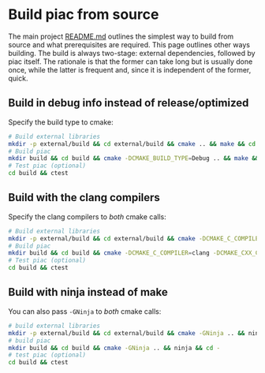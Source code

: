 # Build piac from source

The main project [README.md](../README.md) outlines the simplest way to build
from source and what prerequisites are required. This page outlines other ways
building. The build is always two-stage: external dependencies, followed by
piac itself. The rationale is that the former can take long but is usually done
once, while the latter is frequent and, since it is independent of the former,
quick.

## Build in debug info instead of release/optimized

Specify the build type to cmake:

```sh
# Build external libraries
mkdir -p external/build && cd external/build && cmake .. && make && cd -
# Build piac
mkdir build && cd build && cmake -DCMAKE_BUILD_TYPE=Debug .. && make && cd -
# Test piac (optional)
cd build && ctest
```

## Build with the clang compilers

Specify the clang compilers to _both_ cmake calls:

```sh
# Build external libraries
mkdir -p external/build && cd external/build && cmake -DCMAKE_C_COMPILER=clang -DCMAKE_CXX_COMPILER=clang++ .. && make && cd -
# Build piac
mkdir build && cd build && cmake -DCMAKE_C_COMPILER=clang -DCMAKE_CXX_COMPILER=clang++ .. && make && cd -
# Test piac (optional)
cd build && ctest
```

## Build with ninja instead of make

You can also pass `-GNinja` to _both_ cmake calls:

```sh
# build external libraries
mkdir -p external/build && cd external/build && cmake -GNinja .. && ninja && cd -
# build piac
mkdir build && cd build && cmake -GNinja .. && ninja && cd -
# test piac (optional)
cd build && ctest
```


